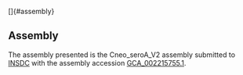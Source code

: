 []{#assembly}

Assembly
--------

The assembly presented is the Cneo\_seroA\_V2 assembly submitted to
[INSDC](http://www.insdc.org) with the assembly accession
[GCA\_002215755.1](http://www.ebi.ac.uk/ena/data/view/GCA_002215755.1).
